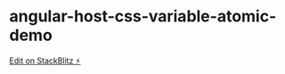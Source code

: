 # angular-host-css-variable-atomic-demo

[Edit on StackBlitz ⚡️](https://stackblitz.com/edit/angular-host-css-variable-atomic-demo)